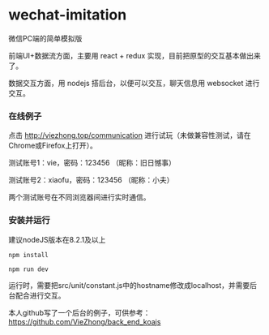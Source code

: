 # wechat-imitation
微信PC端的简单模拟版

前端UI+数据流方面，主要用 react + redux 实现，目前把原型的交互基本做出来了。

数据交互方面，用 nodejs 搭后台，以便可以交互，聊天信息用 websocket 进行交互。

### 在线例子

点击 http://viezhong.top/communication 进行试玩（未做兼容性测试，请在Chrome或Firefox上打开）。

测试账号1：vie，密码：123456 （昵称：旧日憾事）

测试账号2：xiaofu，密码：123456 （昵称：小夫）

两个测试账号在不同浏览器间进行实时通信。

### 安装并运行
建议nodeJS版本在8.2.1及以上

`
npm install
`

`
npm run dev
`

运行时，需要把src/unit/constant.js中的hostname修改成localhost，并需要后台配合进行交互。

本人github写了一个后台的例子，可供参考：https://github.com/VieZhong/back_end_koajs


